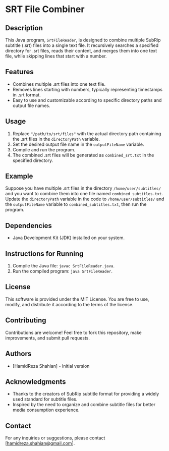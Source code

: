 # SRT File Combiner

## Description
This Java program, `SrtFileReader`, is designed to combine multiple SubRip subtitle (.srt) files into a single text file. It recursively searches a specified directory for .srt files, reads their content, and merges them into one text file, while skipping lines that start with a number.

## Features

- Combines multiple .srt files into one text file.
- Removes lines starting with numbers, typically representing timestamps in .srt format.
- Easy to use and customizable according to specific directory paths and output file names.

## Usage

1. Replace `"/path/to/srt/files"` with the actual directory path containing the .srt files in the `directoryPath` variable.
2. Set the desired output file name in the `outputFileName` variable.
3. Compile and run the program.
4. The combined .srt files will be generated as `combined_srt.txt` in the specified directory.

## Example

Suppose you have multiple .srt files in the directory `/home/user/subtitles/` and you want to combine them into one file named `combined_subtitles.txt`. Update the `directoryPath` variable in the code to `/home/user/subtitles/` and the `outputFileName` variable to `combined_subtitles.txt`, then run the program.

## Dependencies

- Java Development Kit (JDK) installed on your system.

## Instructions for Running

1. Compile the Java file: `javac SrtFileReader.java`.
2. Run the compiled program: `java SrtFileReader`.

## License

This software is provided under the MIT License. You are free to use, modify, and distribute it according to the terms of the license.

## Contributing

Contributions are welcome! Feel free to fork this repository, make improvements, and submit pull requests.

## Authors

- [HamidReza Shahian] - Initial version

## Acknowledgments

- Thanks to the creators of SubRip subtitle format for providing a widely used standard for subtitle files.
- Inspired by the need to organize and combine subtitle files for better media consumption experience.

## Contact

For any inquiries or suggestions, please contact [hamidreza.shahian@gmail.com].
